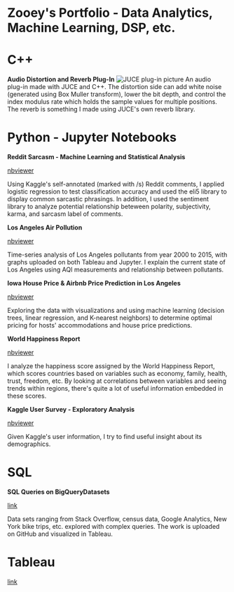 # Zooey's Portfolio - Data Analytics, Machine Learning, DSP, etc. 

# C++ 
**Audio Distortion and Reverb Plug-In**
![JUCE plug-in picture](https://imgur.com/a/H8Z7Zkac)
An audio plug-in made with JUCE and C++. The distortion side can add white noise (generated using Box Muller transform), lower the bit depth, and control the index modulus rate which holds the sample values for multiple positions. The reverb is something I made using JUCE's own reverb library. 


# Python - Jupyter Notebooks

**Reddit Sarcasm - Machine Learning and Statistical Analysis**

[nbviewer](https://nbviewer.jupyter.org/github/ZooeyL/Reddit-Sarcasm-/blob/master/Logistic%20Regression%2C%20Text%20Processing%2C%20and%20Visual%20Analysis%20on%20Reddit%20Sarcasm.ipynb)

Using Kaggle's self-annotated (marked with /s) Reddit comments, I applied logistic regression to test classification accuracy and used the eli5 library to display common sarcastic phrasings. In addition, I used the sentiment library to analyze potential relationship beteween polarity, subjectivity, karma, and sarcasm label of comments. 

**Los Angeles Air Pollution**

[nbviewer](https://nbviewer.jupyter.org/github/ZooeyL/Los-Angeles-Pollution/blob/master/California%20Pollution%20Analysis.ipynb)

Time-series analysis of Los Angeles pollutants from year 2000 to 2015, with graphs uploaded on both Tableau and Jupyter. I explain the current state of Los Angeles using AQI measurements and relationship between pollutants. 

**Iowa House Price & Airbnb Price Prediction in Los Angeles**

[nbviewer](https://nbviewer.jupyter.org/github/ZooeyL/Iowa-House-Price/blob/master/Iowa%20House%20Price%20Regression%20Analysis.ipynb)

Exploring the data with visualizations and using machine learning (decision trees, linear regression, and K-nearest neighbors) to determine optimal pricing for hosts' accommodations and house price predictions. 

**World Happiness Report**

[nbviewer](https://nbviewer.jupyter.org/github/ZooeyL/World-Happiness-Report/blob/master/Project%207%20-%20Happiness%20Score.ipynb)

I analyze the happiness score assigned by the World Happiness Report, which scores countries based on variables such as economy, family, health, trust, freedom, etc. By looking at correlations between variables and seeing trends within regions, there's quite a lot of useful information embedded in these scores. 

**Kaggle User Survey - Exploratory Analysis**

[nbviewer](https://nbviewer.jupyter.org/github/ZooeyL/Kaggle-User-Survey/blob/master/User%20Survey%20From%20Kaggle%20.ipynb)

Given Kaggle's user information, I try to find useful insight about its demographics. 


# SQL 

**SQL Queries on BigQueryDatasets**

[link](https://github.com/ZooeyL/SQL-Queries-)

Data sets ranging from Stack Overflow, census data, Google Analytics, New York bike trips, etc. explored with complex queries. The work is uploaded on GitHub and visualized in Tableau.


# Tableau 

[link](https://public.tableau.com/profile/zendry.lee#!/) 
